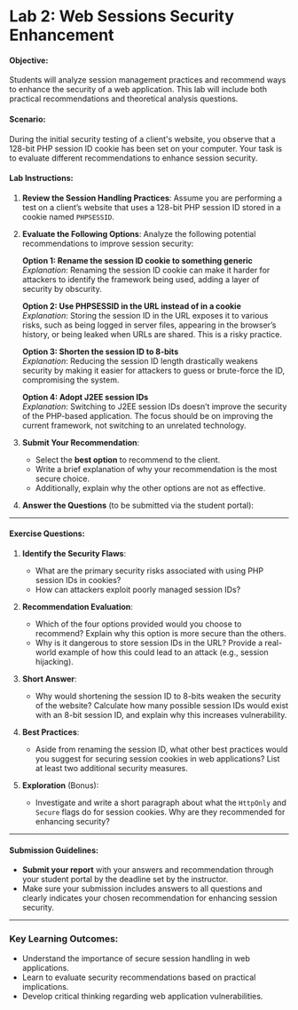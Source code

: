 # Lab 2: Web Sessions Security Enhancement

#### **Objective**:
Students will analyze session management practices and recommend ways to enhance the security of a web application. This lab will include both practical recommendations and theoretical analysis questions.

#### **Scenario**:
During the initial security testing of a client's website, you observe that a 128-bit PHP session ID cookie has been set on your computer. Your task is to evaluate different recommendations to enhance session security.

#### **Lab Instructions**:

1. **Review the Session Handling Practices**:
   Assume you are performing a test on a client’s website that uses a 128-bit PHP session ID stored in a cookie named `PHPSESSID`.

2. **Evaluate the Following Options**:
   Analyze the following potential recommendations to improve session security:

   **Option 1: Rename the session ID cookie to something generic**  
   *Explanation*: Renaming the session ID cookie can make it harder for attackers to identify the framework being used, adding a layer of security by obscurity.

   **Option 2: Use PHPSESSID in the URL instead of in a cookie**  
   *Explanation*: Storing the session ID in the URL exposes it to various risks, such as being logged in server files, appearing in the browser’s history, or being leaked when URLs are shared. This is a risky practice.

   **Option 3: Shorten the session ID to 8-bits**  
   *Explanation*: Reducing the session ID length drastically weakens security by making it easier for attackers to guess or brute-force the ID, compromising the system.

   **Option 4: Adopt J2EE session IDs**  
   *Explanation*: Switching to J2EE session IDs doesn’t improve the security of the PHP-based application. The focus should be on improving the current framework, not switching to an unrelated technology.

3. **Submit Your Recommendation**:
   - Select the **best option** to recommend to the client.
   - Write a brief explanation of why your recommendation is the most secure choice.
   - Additionally, explain why the other options are not as effective.

4. **Answer the Questions** (to be submitted via the student portal):

---

#### **Exercise Questions**:

1. **Identify the Security Flaws**:
   - What are the primary security risks associated with using PHP session IDs in cookies?
   - How can attackers exploit poorly managed session IDs?

2. **Recommendation Evaluation**:
   - Which of the four options provided would you choose to recommend? Explain why this option is more secure than the others.
   - Why is it dangerous to store session IDs in the URL? Provide a real-world example of how this could lead to an attack (e.g., session hijacking).

3. **Short Answer**:
   - Why would shortening the session ID to 8-bits weaken the security of the website? Calculate how many possible session IDs would exist with an 8-bit session ID, and explain why this increases vulnerability.

4. **Best Practices**:
   - Aside from renaming the session ID, what other best practices would you suggest for securing session cookies in web applications? List at least two additional security measures.

5. **Exploration** (Bonus):
   - Investigate and write a short paragraph about what the `HttpOnly` and `Secure` flags do for session cookies. Why are they recommended for enhancing security?

---

#### **Submission Guidelines**:
- **Submit your report** with your answers and recommendation through your student portal by the deadline set by the instructor.
- Make sure your submission includes answers to all questions and clearly indicates your chosen recommendation for enhancing session security.

---

### **Key Learning Outcomes**:
- Understand the importance of secure session handling in web applications.
- Learn to evaluate security recommendations based on practical implications.
- Develop critical thinking regarding web application vulnerabilities.

